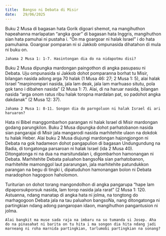 ```yaml
---
title:  Bangso ni Debata di Misir
date:   29/06/2025
---
```


Buku 2 Musa di bagasan hata Gorik digoari shemot, na mangihuthon hapeahanna marlapatan “angka goar” di bagasan hata Inggris, mangihuthon sian hata pamuhai ni pustaha i. “On ma goargoar ni halak Israel” i do hata pamuhaina. Goargoar pomparan ni si Jakkob ompunasida dihatahon di mula ni buku on.

`Jahama 2 Musa 1: 1-7. Hasintongan dia do na nidapotmu disi?`

Buku 2 Musa dipungka mardongan paingothon di angka pasupasu ni Debata. Uju ompunasida si Jakkob dohot pomparanna borhat tu Misir, bilangan nasida adong arga 70 halak (1 Musa 46: 27; 2 Musa 1: 5), alai halak Israel “marpinompari nasida, jala lam deak, jala lam marhuaso situtu, pola gok tano i dibahen nasida” (2 Musa 1: 7). Alai, di na haruar nasida, bilangan nasida “arga onom ratus ribu halak toropna mardalan pat, so padohot angka dakdanak” (2 Musa 12: 37).

`Jahama 2 Musa 1: 8-11. Songon dia do parngoluon ni halak Israel di ari haruaron?`

Hata ni Bibel manggombarhon parangan ni halak Israel di Misir mardongan godang parungkilon. Buku 2 Musa dipungka dohot parhatobanon nasida sian pangarajai di Misir jala mangarodi nasida marhitehite ulaon na dokdok tu halak Heber. Alai buku 2 Musa diujungi mardongan hajongjongon ni Debata na gok hadameon dohot pangapulion di bagasan Undungundung na Badia, di tongatonga parsaroan ni halak Israel (ida 2 Musa 40). Ditongatonga ni na dua na marsitundalan i, digombarhon hamonangan ni Debata. Marhitehite Debata paluahon bangsoNa sian parhatobanon, marhitehite mamonggol laut pararungan, jala marhitehite patundukkon parangan na begu di tingki i, dipatuduhon hamonangan bolon ni Debata maradophon hagogoon haholomon.

Turiturian on dohot torang mangondolhon di angka pangarupa “hape lam dipaporsukporsuk nasida, lam torop nasida jala rarat” (2 Musa 1: 120. Astuanna, ndang manatap di angka hata ni jolma, na tongtong do marhagogoon Debata jala na tau paluahon bangsoNa, nang ditongatonga ni partingkian ndang adong pangaropan idaon, mangihuthon pangantusion ni jolma.

`Alai bangkit ma muse sada raja na imbaru na so tumanda si Josep. Aha do na pinasahat ni barita on tu hita i ma songon dia hita ndang jadi marneang ni roha marnida partingkian, tarlumobi partingkian na sonang?`